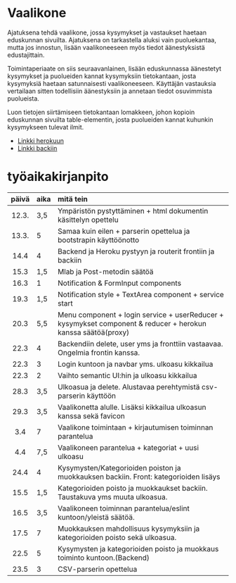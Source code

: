 # Vaalikone

Ajatuksena tehdä vaalikone, jossa kysymykset ja vastaukset haetaan eduskunnan sivuilta. Ajatuksena on tarkastella aluksi vain puoluekantaa, mutta jos innostun, lisään vaalikoneeseen myös tiedot äänestyksistä edustajittain.

Toimintaperiaate on siis seuraavanlainen, lisään eduskunnassa äänestetyt kysymykset ja puolueiden kannat kysymyksiin tietokantaan, josta kysymyksiä haetaan satunnaisesti vaalikoneeseen. Käyttäjän vastauksia vertailaan sitten todellisiin äänestyksiin ja annetaan tiedot osuvimmista puolueista. 

Luon tietojen siirtämiseen tietokantaan lomakkeen, johon kopioin eduskunnan sivuilta table-elementin, josta puolueiden kannat kuhunkin kysymykseen tulevat ilmit. 

* [Linkki herokuun](https://vaalitback.herokuapp.com/)
* [Linkki backiin](https://github.com/pidrmasiin/vaalitback)

# työaikakirjanpito

| päivä | aika | mitä tein  |
| :----:|:-----| :-----|
| 12.3. | 3,5  | Ympäristön pystyttäminen + html dokumentin käsittelyn opettelu|
| 13.3. | 5	| Samaa kuin eilen + parserin opettelua ja bootstrapin käyttöönotto |
| 14.4  | 4	| Backend ja Heroku pystyyn ja routerit frontiin ja backiin |
| 15.3  | 1,5	| Mlab ja Post-metodin säätöä |
|16.3	| 1	| Notification & FormInput components |
|19.3	| 1,5	| Notification style + TextArea component + service start |
|20.3	| 5,5	| Menu component + login service + userReducer + kysymykset component & reducer + herokun kanssa säätöä(proxy) |
|22.3	| 4	| Backendiin delete, user yms ja fronttiin vastaavaa. Ongelmia frontin kanssa. |
|22.3	| 3	| Login kuntoon ja navbar yms. ulkoasu kikkailua |
|22.3	| 2	| Vaihto semantic UI:hin ja ulkoasu kikkailua |
|28.3	| 3,5	| Ulkoasua ja delete. Alustavaa perehtymistä csv-parserin käyttöön |
|29.3	| 3,5	| Vaalikonetta alulle. Lisäksi kikkailua ulkoasun kanssa sekä favicon|
|3.4	| 7	| Vaalikone toimintaan + kirjautumisen toiminnan parantelua|
|4.4	| 7,5	| Vaalikoneen parantelua + kategoriat + uusi ulkoasu|
|24.4	| 4	| Kysymysten/Kategorioiden poiston ja muokkauksen backiin. Front: kategorioiden lisäys|
|15.5	| 1,5	| Kategorioiden poisto ja muokkaukset backiin. Taustakuva yms muuta ulkoasua.|
|16.5	| 3,5	| Vaalikoneen toiminnan parantelua/eslint kuntoon/yleistä säätöä.|
|17.5	| 7	| Muokkauksen mahdollisuus kysymyksiin ja kategorioiden poisto sekä ulkoasua.|
|22.5	| 5	| Kysymysten ja kategorioiden poisto ja muokkaus toiminto kuntoon.(Backend)|
|23.5	| 3	| CSV-parserin opettelua|



